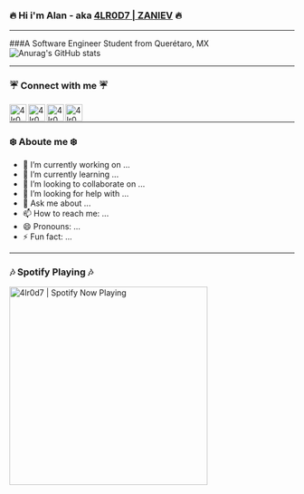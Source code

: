 <!-- **4lr0d7/4lr0d7** is a ✨ _special_ ✨ repository because its `README.md` (this file) appears on your GitHub profile. -->
### :fire: Hi i'm Alan - aka [4LR0D7 | ZANIEV][website] :fire:
-------------
###A Software Engineer Student from Querétaro, MX
![Anurag's GitHub stats](https://github-readme-stats.vercel.app/api?username=4lr0d7&show_icons=true&theme=radical)

-----
### :umbrella: Connect with me :umbrella:
[<img align="left" alt="4lr0d7.github.io" width="30px" src="https://www.flaticon.com/svg/vstatic/svg/2786/2786282.svg?token=exp=1619045021~hmac=de73e49b2d9bad8a1f3da2ff4f3f60d7" />][website]
[<img align="left" alt="4lr0d7 | Twitter" width="30px" src="https://www.flaticon.com/svg/vstatic/svg/1384/1384174.svg?token=exp=1619044871~hmac=7491351fd2a5b907d88abbac4ed92adf" />][twitter]
[<img align="left" alt="4lr0d7 | LinkedIn" width="30px" src="https://www.flaticon.com/svg/vstatic/svg/1384/1384171.svg?token=exp=1619044918~hmac=6b0fb2d3db1c2e128e5f7f7bd92bc1be" />][linkedin]
[<img align="left" alt="4lr0d7 | Instagram" width="30px" src="https://www.flaticon.com/svg/vstatic/svg/1384/1384172.svg?token=exp=1619044959~hmac=92a74d611140886d5b642b1458f58f2f" />][instagram]
<br>

-----
### :snowflake: Aboute me :snowflake:
- 🔭 I’m currently working on ...
- 🌱 I’m currently learning ...
- 👯 I’m looking to collaborate on ...
- 🤔 I’m looking for help with ...
- 💬 Ask me about ...
- 📫 How to reach me: ...
- 😄 Pronouns: ...
- ⚡ Fun fact: ...

----
### :notes: Spotify Playing :notes:
[<img src = "https://spotify-now-playing-4lr0d7.vercel.app/api/spotify-playing" alt = "4lr0d7 | Spotify Now Playing" width = "350" />](https://open.spotify.com/user/22adehx4nsa3lsjxutxtwmhma)
<!-- LINKS SECTION -->
[website]: https://4lr0d7.github.io/
[twitter]: https://twitter.com/4lr0d7_
[instagram]: https://www.instagram.com/zaniev_/
[linkedin]: https://www.linkedin.com/in/alan-%C3%A1lvarez-nieves-70a7331bb/

